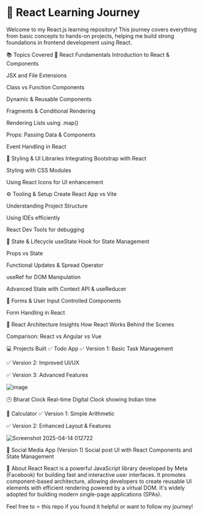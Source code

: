 ﻿# 🚀 React Learning Journey
Welcome to my React.js learning repository! This journey covers everything from basic concepts to hands-on projects, helping me build strong foundations in frontend development using React.

📚 Topics Covered
🧠 React Fundamentals
Introduction to React & Components

JSX and File Extensions

Class vs Function Components

Dynamic & Reusable Components

Fragments & Conditional Rendering

Rendering Lists using .map()

Props: Passing Data & Components

Event Handling in React

🎨 Styling & UI Libraries
Integrating Bootstrap with React

Styling with CSS Modules

Using React Icons for UI enhancement

⚙️ Tooling & Setup
Create React App vs Vite

Understanding Project Structure

Using IDEs efficiently

React Dev Tools for debugging

🔁 State & Lifecycle
useState Hook for State Management

Props vs State

Functional Updates & Spread Operator

useRef for DOM Manipulation

Advanced State with Context API & useReducer

📝 Forms & User Input
Controlled Components

Form Handling in React

🧩 React Architecture Insights
How React Works Behind the Scenes

Comparison: React vs Angular vs Vue

💻 Projects Built
✅ Todo App
✅ Version 1: Basic Task Management

✅ Version 2: Improved UI/UX

✅ Version 3: Advanced Features

![image](https://github.com/user-attachments/assets/a9161005-537c-473f-9780-03311ea2ca25)

🕒 Bharat Clock
Real-time Digital Clock showing Indian time

🧮 Calculator
✅ Version 1: Simple Arithmetic

✅ Version 2: Enhanced Layout & Features

![Screenshot 2025-04-14 012722](https://github.com/user-attachments/assets/627e7b11-c3b6-4909-a502-068a1a6235ac)


📱 Social Media App (Version 1)
Social post UI with React Components and State Management

🌟 About React
React is a powerful JavaScript library developed by Meta (Facebook) for building fast and interactive user interfaces. It promotes component-based architecture, allowing developers to create reusable UI elements with efficient rendering powered by a virtual DOM. It's widely adopted for building modern single-page applications (SPAs).

Feel free to ⭐️ this repo if you found it helpful or want to follow my journey!

